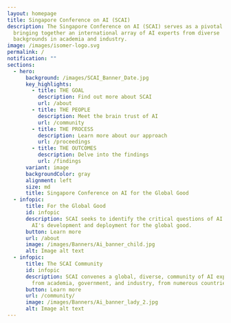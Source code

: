 ```yaml
---
layout: homepage
title: Singapore Conference on AI (SCAI)
description: The Singapore Conference on AI (SCAI) serves as a pivotal nexus,
  bringing together an international array of AI experts from diverse
  backgrounds in academia and industry.
image: /images/isomer-logo.svg
permalink: /
notification: ""
sections:
  - hero:
      background: /images/SCAI_Banner_Date.jpg
      key_highlights:
        - title: THE GOAL
          description: Find out more about SCAI
          url: /about
        - title: THE PEOPLE
          description: Meet the brain trust of AI
          url: /community
        - title: THE PROCESS
          description: Learn more about our approach
          url: /proceedings
        - title: THE OUTCOMES
          description: Delve into the findings
          url: /findings
      variant: image
      backgroundColor: gray
      alignment: left
      size: md
      title: Singapore Conference on AI for the Global Good
  - infopic:
      title: For the Global Good
      id: infopic
      description: SCAI seeks to identify the critical questions of AI that impede
        AI's development and deployment for the global good.
      button: Learn more
      url: /about
      image: /images/Banners/Ai_banner_child.jpg
      alt: Image alt text
  - infopic:
      title: The SCAI Community
      id: infopic
      description: SCAI convenes a global, diverse, community of AI experts. They come
        from academia, government, and industry, from numerous countries.
      button: Learn more
      url: /community/
      image: /images/Banners/Ai_banner_lady_2.jpg
      alt: Image alt text
---
```

